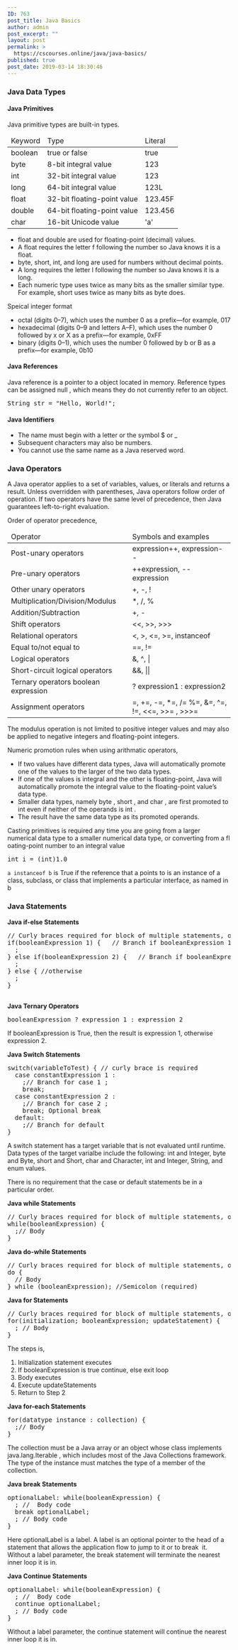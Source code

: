 ```yaml
---
ID: 763
post_title: Java Basics
author: admin
post_excerpt: ""
layout: post
permalink: >
  https://cscourses.online/java/java-basics/
published: true
post_date: 2019-03-14 18:30:46
---
```

<!DOCTYPE html>
<html>
  <head>
  </head>
  <body>
    <h3>Java Data Types</h3>
    <h4>Java Primitives</h4>
    <p>Java primitive types are built-in types.</p>
    <table>
      <thead>
        <tr>
          <td> Keyword </td>
          <td> Type </td>
          <td> Literal </td>
        </tr>
      </thead>
      <tbody>
        <tr>
          <td>boolean</td>
          <td> true or false </td>
          <td>true</td>
        </tr>
        <tr>
          <td>byte</td>
          <td style="height: 19px;"> 8-bit integral value</td>
          <td> 123</td>
        </tr>
        <tr>
          <td>int</td>
          <td> 32-bit integral value</td>
          <td> 123</td>
        </tr>
        <tr>
          <td>long</td>
          <td> 64-bit integral value </td>
          <td style="height: 19px;">123L</td>
        </tr>
        <tr>
          <td> float</td>
          <td> 32-bit floating-point value </td>
          <td>123.45F</td>
        </tr>
        <tr>
          <td>double</td>
          <td> 64-bit floating-point value </td>
          <td>123.456</td>
        </tr>
        <tr>
          <td>char</td>
          <td> 16-bit Unicode value </td>
          <td>'a'</td>
        </tr>
      </tbody>
    </table>
    <ul>
      <li>float and double are used for floating-point (decimal) values.</li>
      <li>A float requires the letter f following the number so Java knows it is
        a float.</li>
      <li>byte, short, int, and long are used for numbers without decimal
        points.</li>
      <li>A long requires the letter l following the number so Java knows it is
        a long.</li>
      <li>Each numeric type uses twice as many bits as the smaller similar type.
        For example, short uses twice as many bits as byte does.</li>
    </ul>
    <p>Speical integer format</p>
    <ul>
      <li>octal (digits 0–7), which uses the number 0 as a prefix—for example,
        017</li>
      <li>hexadecimal (digits 0–9 and letters A–F), which uses the number 0
        followed by x or X as a prefix—for example, 0xFF</li>
      <li>binary (digits 0–1), which uses the number 0 followed by b or B as a
        prefix—for example, 0b10</li>
    </ul>
    <h4>Java References</h4>
    <p>Java reference is a pointer to a object located in memory. Reference
      types can be assigned null , which means they do not currently refer to an
      object.</p>
    <pre>String str = "Hello, World!";</pre>
    <h4>Java Identifiers</h4>
    <ul>
      <li>The name must begin with a letter or the symbol $ or _ </li>
      <li>Subsequent characters may also be numbers.</li>
      <li>You cannot use the same name as a Java reserved word.</li>
    </ul>    
    <h3>Java Operators</h3>
    <p>A Java operator applies to a set of variables, values, or literals and
      returns a result. Unless overridden with parentheses, Java operators
      follow order of operation. If two operators have the same level of
      precedence, then Java guarantees left-to-right evaluation.</p>
    <p>Order of operator precedence,</p>
    <table>
      <thead>
        <tr>
          <td>Operator</td>
          <td>Symbols and examples</td>
        </tr>
      </thead>
      <tbody>
        <tr>
          <td>Post-unary operators</td>
          <td> expression++, expression--</td>
        </tr>
        <tr>
          <td>Pre-unary operators</td>
          <td> ++expression, --expression</td>
        </tr>
        <tr>
          <td>Other unary operators</td>
          <td> +, -, !</td>
        </tr>
        <tr>
          <td>Multiplication/Division/Modulus</td>
          <td> *, /, %</td>
        </tr>
        <tr>
          <td>Addition/Subtraction</td>
          <td> +, -</td>
        </tr>
        <tr>
          <td>Shift operators</td>
          <td> &lt;&lt;, &gt;&gt;, &gt;&gt;&gt;</td>
        </tr>
        <tr>
          <td>Relational operators</td>
          <td> &lt;, &gt;, &lt;=, &gt;=, instanceof</td>
        </tr>
        <tr>
          <td>Equal to/not equal to</td>
          <td> ==, !=</td>
        </tr>
        <tr>
          <td>Logical operators</td>
          <td> &amp;, ^, |</td>
        </tr>
        <tr>
          <td>Short-circuit logical operators</td>
          <td> &amp;&amp;, ||</td>
        </tr>
        <tr>
          <td>Ternary operators boolean expression</td>
          <td> ? expression1 : expression2</td>
        </tr>
        <tr>
          <td>Assignment operators</td>
          <td> =, +=, -=, *=, /= %=, &amp;=, ^=, !=, &lt;&lt;=, &gt;&gt;= ,
            &gt;&gt;&gt;=</td>
        </tr>
      </tbody>
    </table>
    <p>The modulus operation is not limited to positive integer values and may
      also be applied to negative integers and floating-point integers.</p>
    <p> Numeric promotion rules when using arithmatic operators, </p>
    <ul>
      <li>If two values have different data types, Java will automatically
        promote one of the values to the larger of the two data types.</li>
      <li>If one of the values is integral and the other is floating-point, Java
        will automatically promote the integral value to the floating-point
        value’s data type. </li>
      <li>Smaller data types, namely byte , short , and char , are first
        promoted to int even if neither of the operands is int . </li>
      <li>The result have the same data type as its promoted operands. </li>
    </ul>
    <p>Casting primitives is required any time you are going from a larger
      numerical data type to a smaller numerical data type, or converting from a
      fl oating-point number to an integral value</p>
    <pre>int i = (int)1.0</pre>
    <p><code>a instanceof b</code> is True if the reference that a points to is
      an instance of a class, subclass, or class that implements a particular
      interface, as named in b</p>
    <h3>Java Statements</h3>
    <b>Java if-else Statements</b>
    <pre>// Curly braces required for block of multiple statements, optional for single statement
if(booleanExpression 1) {   // Branch if booleanExpression 1 is True
  ;<br>} else if(booleanExpression 2) {   // Branch if booleanExpression 2 is True
  ;<br>} else { //otherwise<br>  ;<br>}
 </pre>
    <b>Java Ternary Operators</b>
    <pre>booleanExpression ? expression 1 : expression 2</pre>
    <p>If booleanExpression is True, then the result is expression 1, otherwise
      expression 2.</p>
    <b>Java Switch Statements</b>
    <pre>switch(variableToTest) { // curly brace is required
  case constantExpression 1 :
    ;// Branch for case 1 ;
    break;
  case constantExpression 2 :
    ;// Branch for case 2 ;
    break; Optional break
  default:
    ;// Branch for default
}</pre>
    <p>A switch statement has a target variable that is not evaluated until
      runtime. Data types of the target varialbe include the following: int and
      Integer, byte and Byte, short and Short, char and Character, int and
      Integer, String, and enum values.</p>
    <p>There is no requirement that the case or default statements be in a
      particular order.</p>
    <b>Java while Statements</b>
    <pre>// Curly braces required for block of multiple statements, optional for single statement
while(booleanExpression) {
  ;// Body
}    
</pre> <b>Java do-while Statements</b>
    <pre>// Curly braces required for block of multiple statements, optional for single statement
do {
  // Body
} while (booleanExpression); //Semicolon (required)    
</pre> <b>Java for Statements</b>
    <pre>// Curly braces required for block of multiple statements, optional for single statement
for(initialization; booleanExpression; updateStatement) {
  ; // Body
}</pre>
    <p>The steps is, </p>
    <ol>
      <li>Initialization statement executes</li>
      <li>If booleanExpression is true continue, else exit loop</li>
      <li>Body executes</li>
      <li>Execute updateStatements</li>
      <li>Return to Step 2</li>
    </ol>
    <b>Java for-each Statements</b>
    <pre>for(datatype instance : collection) {
  ;// Body
}</pre>
    <p>The collection must be a Java array or an object whose class implements
      java.lang.Iterable , which includes most of the Java Collections
      framework. The type of the instance must matches the type of a member of
      the collection.</p>
    <b>Java break Statements</b>
    <pre>optionalLabel: while(booleanExpression) {
  ; //  Body code
  break optionalLabel;<br>  ; // Body code<br>}</pre>
    <p>Here optionalLabel is a label. A label is an optional pointer to the head
      of a statement that allows the application flow to jump to it or to
      break&nbsp; it. Without a label parameter, the break statement will
      terminate the nearest inner loop it is in.</p>
    <b>Java Continue Statements</b>
    <pre>optionalLabel: while(booleanExpression) {
  ; //  Body code
  continue optionalLabel;<br>  ; // Body code<br>}</pre>
    <p>Without a label parameter, the continue statement will continue the
      nearest inner loop it is in.</p>
  </body>
</html>